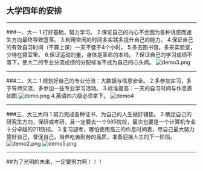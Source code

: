 ## 大学四年的安排
***
###一、大一
1.打好基础，努力学习。
2.保证自己的内心不会因为各种诱惑而迷失方向最终导致堕落。
3.利用空闲的时间多实践多提升自己的能力。
4.保证自己的有效自习时间（不算上课）一天不低于4个小时。
5.多去图书馆，多来实验室，少待在寝室里。
6.保证运动的量，身体是革命的本钱。
7.保证自己的学习成绩不落下，使大二的专业分流成绩的分配标准不成为自己的心头病。
![demo3.png](1816296756.png)

***
###二、大二
1.规划好自己的专业分流：大数据与信息安全。
2.多参加实习，多于导师交流，多参加一些专业学习活动。
3.标准提高：一天的自习时间与作息表如图
![demo.png](1606395669538.png)
4.英语四六级必须拿下。
![demo4](-1747397725.png)
***
###三、大三大四
1.努力完成各种证书，为自己的人生做好铺垫。
2.确定自己的研究生方向，保研或考研，且一定要去一个985院校，最次也要是一个计算机专业十分卓越的211院校。
3.复习迎考，哪怕使用高三的作息时间表，尽自己最大努力管好自己，督促自己，培养吃苦耐劳的品质，准备迎接人生的下一阶段。
![demo2.png](-1959412676.png)
![demo5.png](286752492.png)
***
##为了光明的未来，一定要努力啊！！！
